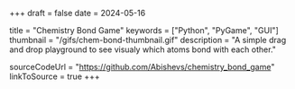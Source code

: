 +++
draft = false
date = 2024-05-16

title = "Chemistry Bond Game"
keywords = ["Python", "PyGame", "GUI"]
thumbnail  = "/gifs/chem-bond-thumbnail.gif"
description =  "A simple drag and drop playground to see visualy which atoms bond with each other."

sourceCodeUrl = "https://github.com/Abishevs/chemistry_bond_game"
linkToSource = true
+++
